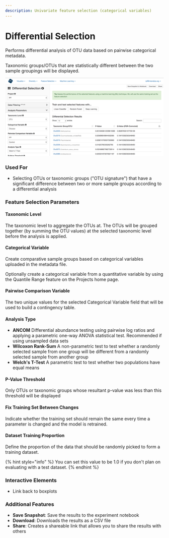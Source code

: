 ```yaml
---
description: Univariate feature selection (categorical variables)
---
```


# Differential Selection

Performs differential analysis of OTU data based on pairwise categorical metadata.

Taxonomic groups/OTUs that are statistically different between the two sample groupings will be displayed.

![](.gitbook/assets/image%20%2827%29%20%281%29.png)

### Used For

* Selecting OTUs or taxonomic groups \("OTU signature"\) that have a significant difference between two or more sample groups according to a differential analysis

### Feature Selection Parameters

#### Taxonomic Level

The taxonomic level to aggregate the OTUs at. The OTUs will be grouped together \(by summing the OTU values\) at the selected taxonomic level before the analysis is applied.

#### Categorical Variable

Create comparative sample groups based on categorical variables uploaded in the metadata file. 

Optionally create a categorical variable from a quantitative variable by using the Quantile Range feature on the Projects home page. 

#### Pairwise Comparison Variable

The two unique values for the selected Categorical Variable field that will be used to build a contingency table.

#### Analysis Type

* **ANCOM** Differential abundance testing using pairwise log ratios and applying a parametric one-way ANOVA statistical test. Recommended if using unsampled data sets
* **Wilcoxon Rank-Sum** A non-parametric test to test whether a randomly selected sample from one group will be different from a randomly selected sample from another group
* **Welch's T-Test** A parametric test to test whether two populations have equal means

#### P-Value Threshold

Only OTUs or taxonomic groups whose resultant p-value was less than this threshold will be displayed

#### Fix Training Set Between Changes

Indicate whether the training set should remain the same every time a parameter is changed and the model is retrained.

#### Dataset Training Proportion

Define the proportion of the data that should be randomly picked to form a training dataset. 

{% hint style="info" %}
You can set this value to be 1.0 if you don't plan on evaluating with a test dataset.
{% endhint %}

#### 

### Interactive Elements

* Link back to boxplots

### Additional Features

* **Save Snapshot**: Save the results to the experiment notebook
* **Download**: Downloads the results as a CSV file
* **Share**: Creates a shareable link that allows you to share the results with others


